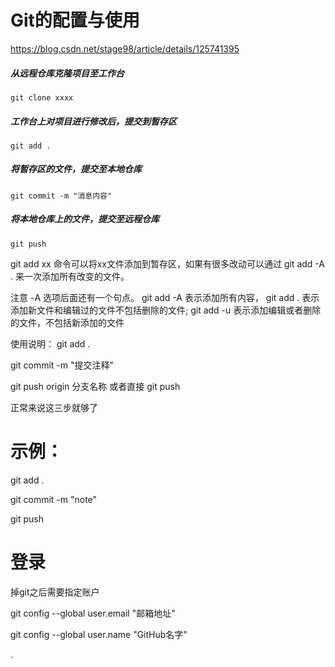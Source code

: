 # Git的配置与使用
https://blog.csdn.net/stage98/article/details/125741395


##### 从远程仓库克隆项目至工作台
```git clone xxxx ```
##### 工作台上对项目进行修改后，提交到暂存区
``` git add . ```
##### 将暂存区的文件，提交至本地仓库
``` git commit -m "消息内容" ```
##### 将本地仓库上的文件，提交至远程仓库
``` git push ```

git add xx 命令可以将xx文件添加到暂存区，如果有很多改动可以通过 git add -A . 来一次添加所有改变的文件。

注意 -A 选项后面还有一个句点。 git add -A 表示添加所有内容， git add . 表示添加新文件和编辑过的文件不包括删除的文件; git add -u 表示添加编辑或者删除的文件，不包括新添加的文件

使用说明：
git add .

git commit -m "提交注释"

git push origin  分支名称
或者直接 git push

正常来说这三步就够了
# 示例：
git add .

git commit -m "note"

git push 

# 登录
掉git之后需要指定账户

git config --global user.email "邮箱地址"

git config --global user.name "GitHub名字"


.

